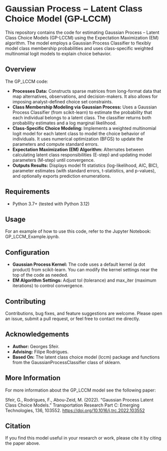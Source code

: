 <h1 style="font-family: 'Arial', sans-serif;">Gaussian Process – Latent Class Choice Model (GP-LCCM)</h1>

This repository contains the code for estimating Gaussian Process – Latent Class Choice Models (GP-LCCM) using the Expectation Maximization (EM) algorithm. The model employs a Gaussian Process Classifier to flexibly model class membership probabilities and uses class-specific weighted multinomial logit models to explain choice behavior.


## Overview
The GP_LCCM code: 
- **Processes Data:** Constructs sparse matrices from long-format data that map alternatives, observations, and decision-makers. It also allows for imposing analyst-defined choice set constraints.
- **Class Membership Modeling via Gaussian Process:** Uses a Gaussian Process Classifier (from scikit-learn) to estimate the probability that each individual belongs to a latent class. The classifier returns both probability estimates and a log marginal likelihood.
- **Class-Specific Choice Modeling:** Implements a weighted multinomial logit model for each latent class to model the choice behavior of individuals. It uses numerical optimization (BFGS) to update the parameters and compute standard errors.
- **Expectation Maximization (EM) Algorithm:** Alternates between calculating latent class responsibilities (E-step) and updating model parameters (M-step) until convergence.
- **Outputs Results:** Displays model fit statistics (log-likelihood, AIC, BIC), parameter estimates (with standard errors, t-statistics, and p-values), and optionally exports prediction enumerations.

## Requirements
- Python 3.7+ (tested with Python 3.12)

## Usage 
For an example of how to use this code, refer to the Jupyter Notebook: GP_LCCM_Example.ipynb.

## Configuration
- **Gaussian Process Kernel:** The code uses a default kernel (a dot product) from scikit-learn. You can modify the kernel settings near the top of the code as needed.
- **EM Algorithm Settings:** Adjust tol (tolerance) and max_iter (maximum iterations) to control convergence.

## Contributing
Contributions, bug fixes, and feature suggestions are welcome. Please open an issue, submit a pull request, or feel free to contact me directly.

## Acknowledgements
- **Author:** Georges Sfeir.
- **Advising:** Filipe Rodrigues.
- **Based On:** The latent class choice model (lccm) package and functions from the GaussianProcessClassifier class of sklearn.

## More Information
For more information about the GP_LCCM model see the following paper:
 
Sfeir, G., Rodrigues, F., Abou-Zeid, M. (2022). “Gaussian Process Latent Class Choice Models.” Transportation Research Part C: Emerging Technologies, 136, 103552. https://doi.org/10.1016/j.trc.2022.103552

## Citation
If you find this model useful in your research or work, please cite it by citing the paper above.
